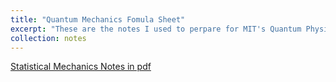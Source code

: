 ```yaml
---
title: "Quantum Mechanics Fomula Sheet"
excerpt: "These are the notes I used to perpare for MIT's Quantum Physics III (8.06) exam."
collection: notes
---
```


[Statistical Mechanics Notes in pdf](https://github.com/arthurlin0722/arthurlin0722.github.io/blob/master/files/QM-formula-sheet.pdf) 


